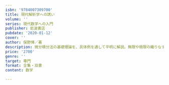 ```yaml
---
isbn: '9784007309700'
title: 現代解析学への誘い
volume: ''
series: 現代数学への入門
publisher: 岩波書店
pubdate: '2020-01-12'
cover: ''
author: 俣野博／著
description: 微分積分法の基礎理論を、具体例を通して平明に解説。無限や極限の織りなす不可思議で豊かな世界に分け入る。
price: '2700'
genre: ''
target: 専門
format: 全集・双書
content: 数学

---
```

